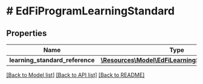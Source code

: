 # # EdFiProgramLearningStandard

## Properties

Name | Type | Description | Notes
------------ | ------------- | ------------- | -------------
**learning_standard_reference** | [**\Resources\Model\EdFiLearningStandardReference**](EdFiLearningStandardReference.md) |  |

[[Back to Model list]](../../README.md#models) [[Back to API list]](../../README.md#endpoints) [[Back to README]](../../README.md)

